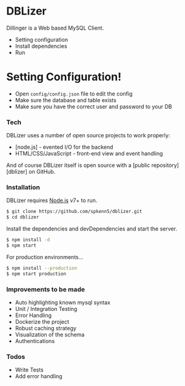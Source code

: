 # DBLizer

Dillinger is a Web based MySQL Client.

  - Setting configuration
  - Install dependencies
  - Run

# Setting Configuration!

  - Open `config/config.json` file to edit the config
  - Make sure the database and table exists
  - Make sure you have the correct user and password to your DB


### Tech

DBLizer uses a number of open source projects to work properly:

* [node.js] - evented I/O for the backend
* HTML/CSS/JavaScript - front-end view and event handling

And of course DBLizer itself is open source with a [public repository][dblizer]
 on GitHub.

### Installation

DBLizer requires [Node.js](https://nodejs.org/) v7+ to run.

```sh
$ git clone https://github.com/spkenn5/dblizer.git
$ cd dblizer
```

Install the dependencies and devDependencies and start the server.

```sh
$ npm install -d
$ npm start
```

For production environments...

```sh
$ npm install --production
$ npm start production
```

### Improvements to be made
- Auto highlighting known mysql syntax
- Unit / Integration Testing
- Error Handling
- Dockerize the project
- Robust caching strategy
- Visualization of the schema
- Authentications


### Todos

 - Write Tests
 - Add error handling